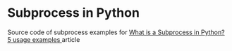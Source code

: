 # Subprocess in Python

Source code of subprocess examples for [What is a Subprocess in Python? 5 usage examples
](https://geekflare.com/learn-python-subprocess/) article
